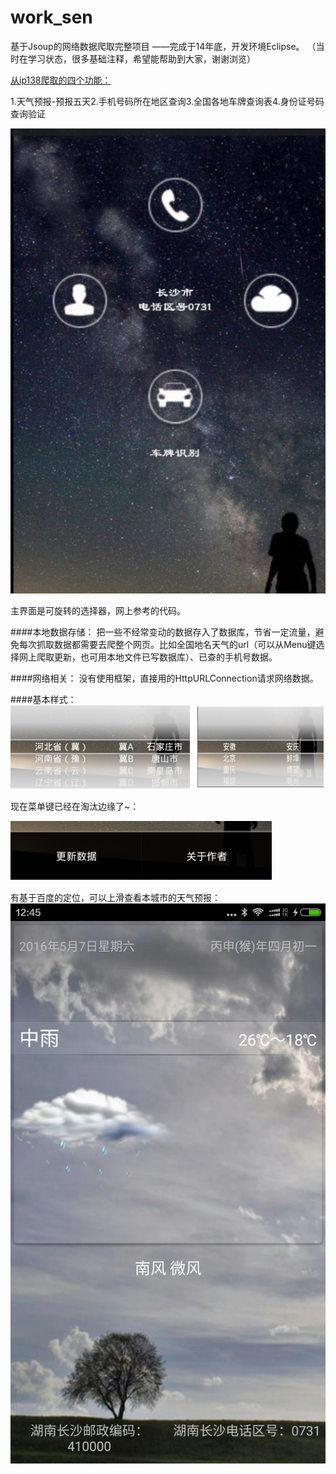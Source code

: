 # work_sen
基于Jsoup的网络数据爬取完整项目
——完成于14年底，开发环境Eclipse。
（当时在学习状态，很多基础注释，希望能帮助到大家，谢谢浏览）

[从ip138爬取的四个功能：](http://www.ip138.com/)

1.天气预报-预报五天2.手机号码所在地区查询3.全国各地车牌查询表4.身份证号码查询验证
  
![首页](https://github.com/PengSen/work_sen/blob/master/Image/image_view.png)

主界面是可旋转的选择器，网上参考的代码。

####本地数据存储：
把一些不经常变动的数据存入了数据库，节省一定流量，避免每次抓取数据都需要去爬整个网页。比如全国地名天气的url（可以从Menu键选择网上爬取更新，也可用本地文件已写数据库）、已查的手机号数据。

####网络相关：
没有使用框架，直接用的HttpURLConnection请求网络数据。

####基本样式：
![选择器](https://github.com/PengSen/work_sen/blob/master/Image/image_select.png)

现在菜单键已经在淘汰边缘了~：

![菜单键](https://github.com/PengSen/work_sen/blob/master/Image/image_menu.png) 

有基于百度的定位，可以上滑查看本城市的天气预报：
![天气预报](https://github.com/PengSen/work_sen/blob/master/Image/image_weather.png) 

